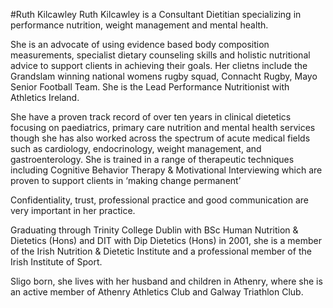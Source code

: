 #Ruth Kilcawley
Ruth Kilcawley is a Consultant Dietitian specializing in performance nutrition, weight management and mental health.

She is an advocate of using evidence based body composition measurements, specialist dietary counseling skills and holistic nutritional advice to support clients in achieving their goals. Her clietns include the Grandslam winning national womens rugby squad, Connacht Rugby, Mayo Senior Football Team. She is the Lead Performance Nutritionist with Athletics Ireland.

She have a proven track record of over ten years in clinical dietetics focusing on paediatrics, primary care nutrition and mental health services though she has also worked across the spectrum of acute medical fields such as cardiology, endocrinology, weight management, and gastroenterology. She is trained in a range of therapeutic techniques including Cognitive Behavior Therapy & Motivational Interviewing which are proven to support clients in ‘making change permanent’

Confidentiality, trust, professional practice and good communication are very important in her practice.

Graduating through Trinity College Dublin with BSc Human Nutrition & Dietetics (Hons) and DIT with Dip Dietetics (Hons) in 2001, she is a member of the Irish Nutrition & Dietetic Institute and a professional member of the Irish Institute of Sport.

Sligo born, she lives with her husband and children in Athenry, where she is an active member of Athenry Athletics Club and Galway Triathlon Club.
